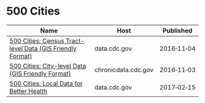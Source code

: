 # 500 Cities

Name | Host | Published
---- | ---- | ---------
[500 Cities: Census Tract-level Data (GIS Friendly Format)](../datasets/k86t-wghb.md) | data.cdc.gov | 2016&#x2011;11&#x2011;04
[500 Cities: City-level Data (GIS Friendly Format)](../datasets/dxpw-cm5u.md) | chronicdata.cdc.gov | 2016&#x2011;11&#x2011;03
[500 Cities: Local Data for Better Health](../datasets/6vp6-wxuq.md) | data.cdc.gov | 2017&#x2011;02&#x2011;15

